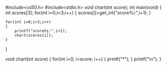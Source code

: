 #include<cs50.h>
#include<stdio.h>
void chart(int score);
int main(void)
{
    int scores[3];
    for(int i=0;i<3;i++)
    {
        scores[i]=get_int("score%i:",i+1);
    }
    
    for(int i=0;i<3;i++)
    {
        printf("score%i:",i+1);
        chart(scores[i]);
    }     
       

    
}

void chart(int score)
{
    for(int i=0; i<score; i++)
    {
        printf("*");
    }
    printf("\n");
}
    

